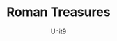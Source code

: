 ---
title: 'Roman Treasures'
author: Unit9
project_image_path: '/images/gallery/roman-treasures.jpeg'
external_url: 'http://romantreasures.bulgari.com/en-int'
---